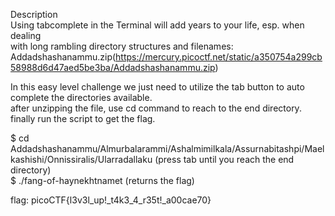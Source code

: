 Description<br>
Using tabcomplete in the Terminal will add years to your life, esp. when dealing <br>
with long rambling directory structures and filenames: Addadshashanammu.zip(https://mercury.picoctf.net/static/a350754a299cb58988d6d47aed5be3ba/Addadshashanammu.zip)<br>

In this easy level challenge we just need to utilize the tab button to auto complete the directories available.<br>
after unzipping the file, use cd command to reach to the end directory. finally run the script to get the flag.<br>

$ cd Addadshashanammu/Almurbalarammi/Ashalmimilkala/Assurnabitashpi/Maelkashishi/Onnissiralis/Ularradallaku  (press tab until you reach the end directory)<br>
$ ./fang-of-haynekhtnamet  (returns the flag)<br>

flag: picoCTF{l3v3l_up!_t4k3_4_r35t!_a00cae70}<br>
